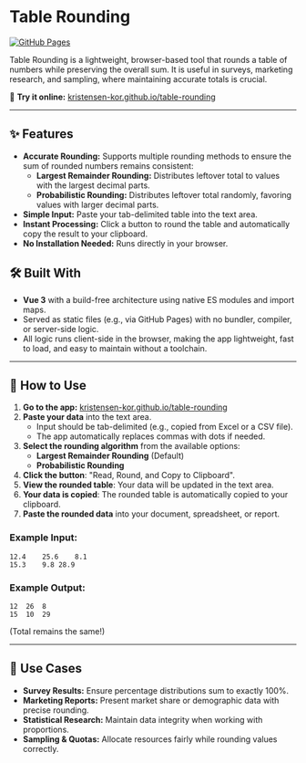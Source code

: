 # Table Rounding

[![GitHub Pages](https://img.shields.io/badge/GitHub-Pages-blue)](https://kristensen-kor.github.io/table-rounding/)

Table Rounding is a lightweight, browser-based tool that rounds a table of numbers while preserving the overall sum. It is useful in surveys, marketing research, and sampling, where maintaining accurate totals is crucial.

🔗 **Try it online:** [kristensen-kor.github.io/table-rounding](https://kristensen-kor.github.io/table-rounding/)

---

## ✨ Features

- **Accurate Rounding:** Supports multiple rounding methods to ensure the sum of rounded numbers remains consistent:
  - **Largest Remainder Rounding:** Distributes leftover total to values with the largest decimal parts.
  - **Probabilistic Rounding:** Distributes leftover total randomly, favoring values with larger decimal parts.
- **Simple Input:** Paste your tab-delimited table into the text area.
- **Instant Processing:** Click a button to round the table and automatically copy the result to your clipboard.
- **No Installation Needed:** Runs directly in your browser.



## 🛠️ Built With

- **Vue 3** with a build-free architecture using native ES modules and import maps.
- Served as static files (e.g., via GitHub Pages) with no bundler, compiler, or server-side logic.
- All logic runs client-side in the browser, making the app lightweight, fast to load, and easy to maintain without a toolchain.

---

## 🚀 How to Use

1. **Go to the app:** [kristensen-kor.github.io/table-rounding](https://kristensen-kor.github.io/table-rounding/)
2. **Paste your data** into the text area.
   - Input should be tab-delimited (e.g., copied from Excel or a CSV file).
   - The app automatically replaces commas with dots if needed.
3. **Select the rounding algorithm** from the available options:
   * **Largest Remainder Rounding** (Default)
   * **Probabilistic Rounding**
4. **Click the button**: "Read, Round, and Copy to Clipboard".
5. **View the rounded table**: Your data will be updated in the text area.
6. **Your data is copied**: The rounded table is automatically copied to your clipboard.
7. **Paste the rounded data** into your document, spreadsheet, or report.

### Example Input:

```
12.4	25.6	8.1
15.3	9.8	28.9
```

### Example Output:

```
12	26	8
15	10	29
```
(Total remains the same!)

---

## 📌 Use Cases

- **Survey Results:** Ensure percentage distributions sum to exactly 100%.
- **Marketing Reports:** Present market share or demographic data with precise rounding.
- **Statistical Research:** Maintain data integrity when working with proportions.
- **Sampling & Quotas:** Allocate resources fairly while rounding values correctly.

